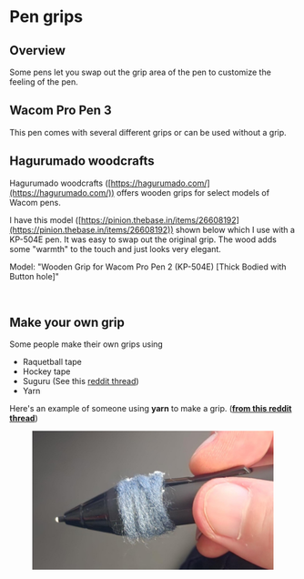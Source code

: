 # Pen grips

## Overview

Some pens let you swap out the grip area of the pen to customize the feeling of the pen.

## Wacom Pro Pen 3

This pen comes with several different grips or can be used without a grip.

## Hagurumado woodcrafts

Hagurumado woodcrafts ([https://hagurumado.com/](https://hagurumado.com/)) offers wooden grips for select models of Wacom pens.

I have this model ([https://pinion.thebase.in/items/26608192](https://pinion.thebase.in/items/26608192)) shown below which I use with a KP-504E pen. It was easy to swap out the original grip. The wood adds some "warmth" to the touch and just looks very elegant.

Model: "Wooden Grip for Wacom Pro Pen 2 (KP-504E) \[Thick Bodied with Button hole]"

<figure><img src="../.gitbook/assets/image (110).png" alt=""><figcaption></figcaption></figure>

## Make your own grip

Some people make their own grips using

* Raquetball tape
* Hockey tape
* Suguru (See this [reddit thread](https://www.reddit.com/r/huion/comments/mcefso/comment/gs3ew7e/?utm\_source=share\&utm\_medium=web2x\&context=3))
* Yarn

Here's an example of someone using **yarn** to make a grip. ([**from this reddit thread**](https://www.reddit.com/r/wacom/comments/1bnvtqu/setup\_is\_super\_old\_and\_the\_grip\_is\_smooth\_my/))

<figure><img src="../.gitbook/assets/yarn grip.jpg" alt=""><figcaption></figcaption></figure>
